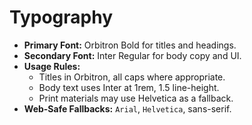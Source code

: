 # Typography

- **Primary Font:** Orbitron Bold for titles and headings.
- **Secondary Font:** Inter Regular for body copy and UI.
- **Usage Rules:**
  - Titles in Orbitron, all caps where appropriate.
  - Body text uses Inter at 1rem, 1.5 line-height.
  - Print materials may use Helvetica as a fallback.
- **Web-Safe Fallbacks:** `Arial`, `Helvetica`, sans-serif.
